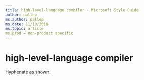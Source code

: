 ```yaml
---
title: high-level-language compiler - Microsoft Style Guide
author: pallep
ms.author: pallep
ms.date: 11/19/2016
ms.topic: article
ms.prod = non-product specific
---
```


# high-level-language compiler

Hyphenate as shown.

